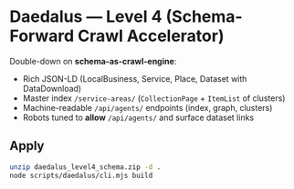 # Daedalus — Level 4 (Schema-Forward Crawl Accelerator)

Double-down on **schema-as-crawl-engine**:
- Rich JSON-LD (LocalBusiness, Service, Place, Dataset with DataDownload)
- Master index `/service-areas/` (`CollectionPage` + `ItemList` of clusters)
- Machine-readable `/api/agents/` endpoints (index, graph, clusters)
- Robots tuned to **allow** `/api/agents/` and surface dataset links

## Apply
```bash
unzip daedalus_level4_schema.zip -d .
node scripts/daedalus/cli.mjs build
```
